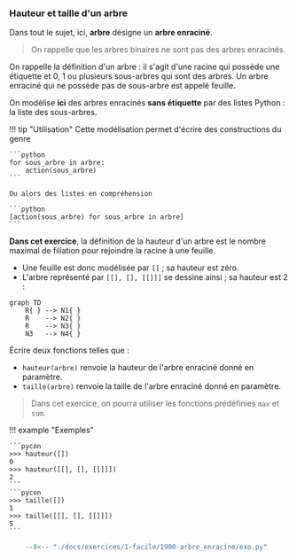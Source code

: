 

### Hauteur et taille d'un arbre 


Dans tout le sujet, ici, **arbre** désigne un **arbre enraciné**.
> On rappelle que les arbres binaires ne sont pas des arbres enracinés.

On rappelle la définition d'un arbre : il s'agit d'une racine qui possède une étiquette et $0$, $1$ ou plusieurs sous-arbres qui sont des arbres. Un arbre enraciné qui ne possède pas de sous-arbre est appelé feuille.

On modélise **ici** des arbres enracinés **sans étiquette** par des listes Python : la liste des sous-arbres.

!!! tip "Utilisation"
    Cette modélisation permet d'écrire des constructions du genre

    ```python
    for sous_arbre in arbre:
        action(sous_arbre)
    ```

    Ou alors des listes en compréhension

    ```python
    [action(sous_arbre) for sous_arbre in arbre]
    ```

**Dans cet exercice**, la définition de la hauteur d'un arbre est le nombre maximal de filiation pour rejoindre la racine à une feuille.

- Une feuille est donc modélisée par `[]` ; sa hauteur est zéro.
- L'arbre représenté par `[[], [], [[]]]` se dessine ainsi ; sa hauteur est $2$ : 

```mermaid
graph TD
    R{ } --> N1{ }
    R    --> N2{ }
    R    --> N3{ }
    N3   --> N4{ }
```


Écrire deux fonctions telles que :

- `hauteur(arbre)` renvoie la hauteur de l'arbre enraciné donné en paramètre.
- `taille(arbre)` renvoie la taille de l'arbre enraciné donné en paramètre.

> Dans cet exercice, on pourra utiliser les fonctions prédéfinies `max` et `sum`.

!!! example "Exemples"

    ```pycon
    >>> hauteur([])
    0
    >>> hauteur([[], [], [[]]])
    2
    ```
    ```pycon
    >>> taille([])
    1
    >>> taille([[], [], [[]]])
    5
    ```


```python
    --8<-- "./docs/exercices/1-facile/1900-arbre_enracine/exo.py"
```

